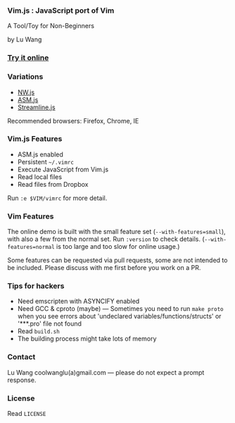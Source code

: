 ### Vim.js : JavaScript port of Vim

A Tool/Toy for Non-Beginners

by Lu Wang

### [Try it online](http://coolwanglu.github.io/vim.js/emterpreter/vim.html)

### Variations
- [NW.js](https://github.com/coolwanglu/vim.js/tree/master/NW.js)
- [ASM.js](http://coolwanglu.github.io/vim.js/asmjs/vim.html)
- [Streamline.js](http://coolwanglu.github.io/vim.js/streamlinejs/vim.html)

Recommended browsers: Firefox, Chrome, IE


### Vim.js Features

- ASM.js enabled
- Persistent `~/.vimrc`
- Execute JavaScript from Vim.js 
- Read local files 
- Read files from Dropbox

Run `:e $VIM/vimrc` for more detail.



### Vim Features

The online demo is built with the small feature set (`--with-features=small`), 
with also a few from the normal set.
Run `:version` to check details. 
(`--with-features=normal` is too large and too slow for online usage.)

Some features can be requested via pull requests, some are not intended to be included. 
Please discuss with me first before you work on a PR.



### Tips for hackers

- Need emscripten with ASYNCIFY enabled
- Need GCC & cproto (maybe) &mdash; Sometimes you need to run `make proto` when you see errors about 'undeclared variables/functions/structs' or '***.pro' file not found
- Read `build.sh`
- The building process might take lots of memory



### Contact

Lu Wang coolwanglu(a)gmail.com &mdash; please do not expect a prompt response.



### License

Read `LICENSE`




